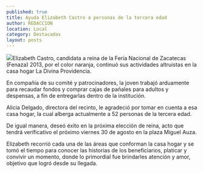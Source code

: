 ```yaml
---
published: true
title: Ayuda Elizabeth Castro a personas de la tercera edad
author: REDACCION
location: Local
category: Destacadas
layout: posts
---
```


![](http://i.imgur.com/xpTYLSLm.jpg)Elizabeth Castro, candidata a reina de la Feria Nacional de Zacatecas (Fenaza) 2013, por el color naranja, continuó sus actividades altruistas en la casa hogar La Divina Providencia.

En compañía de su comité y patrocinadores, la joven trabajó arduamente para recaudar fondos y comprar cajas de pañales para adultos y despensas, a fin de entregarlas dentro de la institución.

Alicia Delgado, directora del recinto, le agradeció por tomar en cuenta a esa casa hogar, la cual alberga actualmente a 52 personas de la tercera edad.

De igual manera, deseó éxito en la próxima elección de reina, acto que tendrá verificativo el próximo viernes 30 de agosto en la plaza Miguel Auza.

Elizabeth recorrió cada una de las áreas que conforman la casa hogar y se tomó el tiempo para conocer las historias de los beneficiarios, platicar y convivir un momento, donde lo primordial fue brindarles atención y amor, objetivo que logró desde su llegada.
